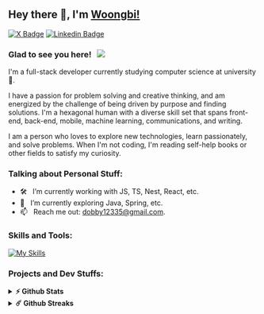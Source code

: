 ## Hey there 👋, I'm [Woongbi!](https://github.com/kungbi/)

[![X Badge](https://img.shields.io/badge/-X-000000?style=flat-square&logo=x&logoColor=white)](https://x.com/poppinndrink?s=21&t=-XQKuOK0nSuiCFQosPhzpQ)
[![Linkedin Badge](https://img.shields.io/badge/-LinkedIn-0e76a8?style=flat-square&logo=Linkedin&logoColor=white)](https://www.linkedin.com/in/woongbi-shin/)

<!-- [![Instagram Badge](https://img.shields.io/badge/-Instagram-e4405f?style=flat-square&logo=Instagram&logoColor=white)](https://instagram.com/iampavangandhi/) -->

### Glad to see you here! &nbsp; ![](https://visitor-badge.glitch.me/badge?page_id=iampavangandhi.iampavangandhi&style=flat-square&color=0088cc)

I'm a full-stack developer currently studying computer science at university 🚀.

I have a passion for problem solving and creative thinking, and am energized by the challenge of being driven by purpose and finding solutions. I'm a hexagonal human with a diverse skill set that spans front-end, back-end, mobile, machine learning, communications, and writing.

I am a person who loves to explore new technologies, learn passionately, and solve problems. When I'm not coding, I'm reading self-help books or other fields to satisfy my curiosity.

<!-- <img align="right" height="250" width="375" alt="" src="https://raw.githubusercontent.com/iampavangandhi/iampavangandhi/master/gifs/coder.gif" /> -->

### Talking about Personal Stuff:

- 🛠 &nbsp; I’m currently working with JS, TS, Nest, React, etc.
- 🚀 &nbsp; I’m currently exploring Java, Spring, etc.
- 📫 &nbsp; Reach me out: dobby12335@gmail.com.

### Skills and Tools:

[![My Skills](https://skillicons.dev/icons?i=spring,nestjs,react,hibernate,java,py,js,ts,mysql,postgres,graphql)](https://skillicons.dev)

### Projects and Dev Stuffs:

<details>
  <summary><b>⚡ Github Stats</b></summary>

  <br />
  <img height="180em" src="https://github-readme-stats.vercel.app/api?username=kungbi&show_icons=true&hide_border=true&&count_private=true&include_all_commits=true" />
  <img height="180em" src="https://github-readme-stats.vercel.app/api/top-langs/?username=kungbi&exclude_repo=KNN-Image-Classification&show_icons=true&hide_border=true&layout=compact&langs_count=8"/>
  <img height="180em" src="https://mazassumnida.wtf/api/v2/generate_badge?boj=kipper12335"/>

</details>

<details>
  <summary><b>☄️ Github Streaks</b></summary>

  <br />
  <img height="180em" src="https://github-readme-streak-stats.herokuapp.com/?user=kungbi&hide_border=true" />
</details>
